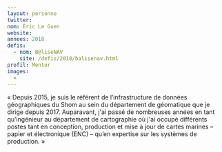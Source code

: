 ```yaml
---
layout: personne
twitter: 
nom: Éric Le Guen
website:
annees: 2018
defis: 
  - nom: B@liseNAV
    site: /defis/2018/balisenav.html
profil: Mentor
images:
  -
---
```


« Depuis 2015, je suis le référent de l’infrastructure de
données géographiques du Shom au sein du département de géomatique
que je dirige depuis 2017. Auparavant, j'ai passé de nombreuses
années en tant qu’ingénieur au département de cartographie où j'ai
occupé différents postes tant en conception, production et mise à jour
de cartes marines – papier et électronique (ENC) – qu’en expertise sur
les systèmes de production. »
